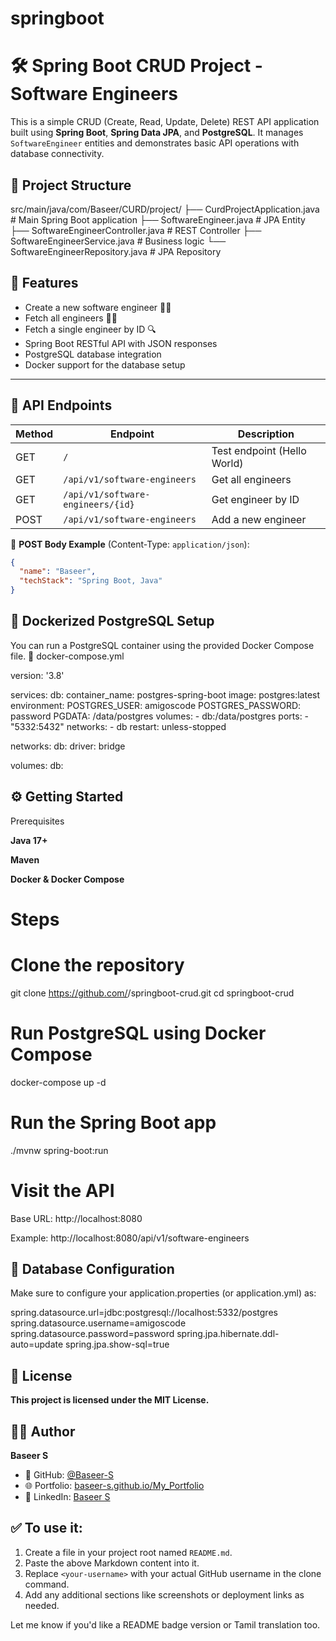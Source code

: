 # springboot
# 🛠️ Spring Boot CRUD Project - Software Engineers

This is a simple CRUD (Create, Read, Update, Delete) REST API application built using **Spring Boot**, **Spring Data JPA**, and **PostgreSQL**. It manages `SoftwareEngineer` entities and demonstrates basic API operations with database connectivity.

## 📁 Project Structure

src/main/java/com/Baseer/CURD/project/
├── CurdProjectApplication.java # Main Spring Boot application
├── SoftwareEngineer.java # JPA Entity
├── SoftwareEngineerController.java # REST Controller
├── SoftwareEngineerService.java # Business logic
└── SoftwareEngineerRepository.java # JPA Repository


## 🚀 Features

- Create a new software engineer 👨‍💻
- Fetch all engineers 🧑‍💻
- Fetch a single engineer by ID 🔍
- Spring Boot RESTful API with JSON responses
- PostgreSQL database integration
- Docker support for the database setup

---

## 🔗 API Endpoints

| Method | Endpoint                              | Description                       |
|--------|----------------------------------------|-----------------------------------|
| GET    | `/`                                    | Test endpoint (Hello World)       |
| GET    | `/api/v1/software-engineers`           | Get all engineers                 |
| GET    | `/api/v1/software-engineers/{id}`      | Get engineer by ID                |
| POST   | `/api/v1/software-engineers`           | Add a new engineer                |

📌 **POST Body Example** (Content-Type: `application/json`):
```json
{
  "name": "Baseer",
  "techStack": "Spring Boot, Java"
}
```
##  🐳 Dockerized PostgreSQL Setup

You can run a PostgreSQL container using the provided Docker Compose file.
📄 docker-compose.yml

version: '3.8'

services:
  db:
    container_name: postgres-spring-boot
    image: postgres:latest
    environment:
      POSTGRES_USER: amigoscode
      POSTGRES_PASSWORD: password
      PGDATA: /data/postgres
    volumes:
       - db:/data/postgres
    ports:
      - "5332:5432"
    networks:
      - db
    restart: unless-stopped

networks:
  db:
    driver: bridge

volumes:
  db:


## ⚙️ Getting Started
Prerequisites

**Java 17+**

**Maven**

**Docker & Docker Compose**

# Steps
# Clone the repository
git clone https://github.com/<your-username>/springboot-crud.git
cd springboot-crud

# Run PostgreSQL using Docker Compose
docker-compose up -d

# Run the Spring Boot app
./mvnw spring-boot:run


  # Visit the API

   Base URL: http://localhost:8080

   Example: http://localhost:8080/api/v1/software-engineers

## 🔧 Database Configuration

Make sure to configure your application.properties (or application.yml) as:

spring.datasource.url=jdbc:postgresql://localhost:5332/postgres
spring.datasource.username=amigoscode
spring.datasource.password=password
spring.jpa.hibernate.ddl-auto=update
spring.jpa.show-sql=true



## 📄 License

**This project is licensed under the MIT License.**

## 🙋‍♂️ Author

**Baseer S**

- 🐙 GitHub: [@Baseer-S](https://github.com/Baseer-S)
- 🌐 Portfolio: [baseer-s.github.io/My_Portfolio](https://baseer-s.github.io/My_Portfolio/)
- 🔗 LinkedIn: [Baseer S](https://linkedin.com/in/baseer-s)

## ✅ To use it:
1. Create a file in your project root named `README.md`.
2. Paste the above Markdown content into it.
3. Replace `<your-username>` with your actual GitHub username in the clone command.
4. Add any additional sections like screenshots or deployment links as needed.

Let me know if you'd like a README badge version or Tamil translation too.
